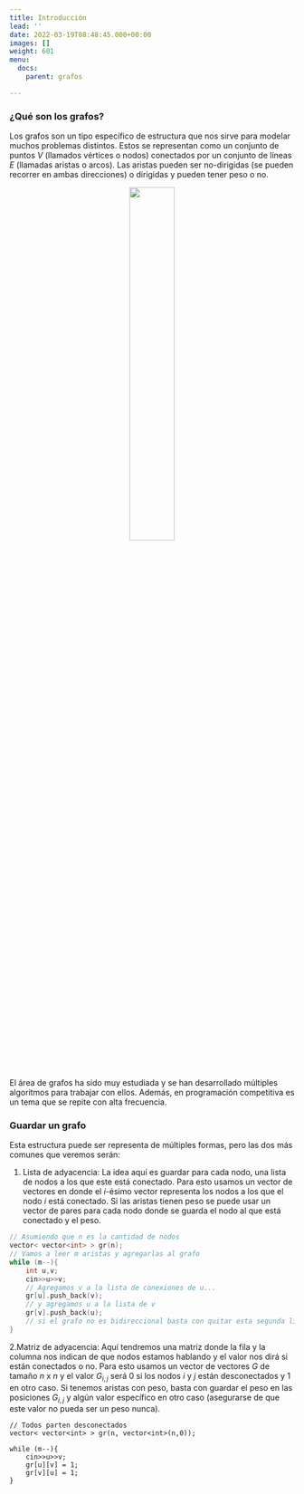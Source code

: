 ```yaml
---
title: Introducción
lead: ''
date: 2022-03-19T08:48:45.000+00:00
images: []
weight: 601
menu:
  docs:
    parent: grafos

---
```


### ¿Qué son los grafos?

Los grafos son un tipo específico de estructura que nos sirve para modelar muchos problemas distintos. Estos se representan como un conjunto de puntos $V$ (llamados vértices o nodos) conectados por un conjunto de líneas $E$ (llamadas aristas o arcos). Las aristas pueden ser no-dirigidas (se pueden recorrer en ambas direcciones) o dirigidas y pueden tener peso o no.

<center> <img class="invertible" src="../grafo.png" width="40%"/> </center>

El área de grafos ha sido muy estudiada y se han desarrollado múltiples algoritmos para trabajar con ellos. Además, en programación competitiva es un tema que se repite con alta frecuencia.

### Guardar un grafo

Esta estructura puede ser representa de múltiples formas, pero las dos más comunes que veremos serán:

1. Lista de adyacencia: La idea aquí es guardar para cada nodo, una lista de nodos a los que este está conectado. Para esto usamos un vector de vectores en donde el $i$-ésimo vector representa los nodos a los que el nodo $i$ está conectado. Si las aristas tienen peso se puede usar un vector de pares para cada nodo donde se guarda el nodo al que está conectado y el peso.

```c++
// Asumiendo que n es la cantidad de nodos
vector< vector<int> > gr(n);
// Vamos a leer m aristas y agregarlas al grafo
while (m--){
	int u,v;
	cin>>u>>v;
	// Agregamos v a la lista de conexiones de u...
	gr[u].push_back(v);
	// y agregamos u a la lista de v
	gr[v].push_back(u);
	// si el grafo no es bidireccional basta con quitar esta segunda línea
}
```

2.Matriz de adyacencia: Aquí tendremos una matriz donde la fila y la columna nos indican de que nodos estamos hablando y el valor nos dirá si están conectados o no. Para esto usamos un vector de vectores $G$ de tamaño $n$ x $n$ y el valor $G_{i,j}$ será $0$ si los nodos $i$ y $j$ están desconectados y $1$ en otro caso. Si tenemos aristas con peso, basta con guardar el peso en las posiciones $G_{i,j}$ y algún valor específico en otro caso (asegurarse de que este valor no pueda ser un peso nunca).

```
// Todos parten desconectados
vector< vector<int> > gr(n, vector<int>(n,0));

while (m--){
	cin>>u>>v;
	gr[u][v] = 1;
	gr[v][u] = 1;
}
```

                       